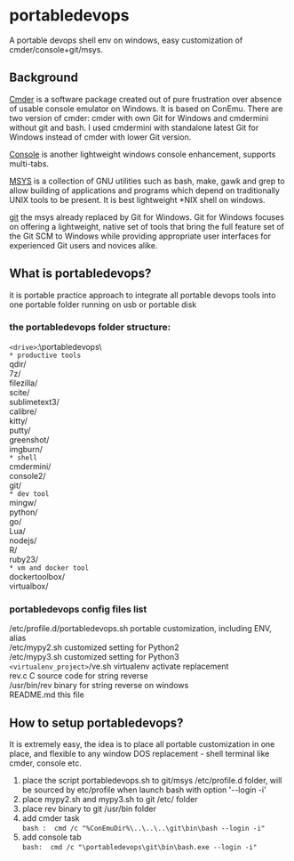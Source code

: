 # portabledevops

A portable devops shell env on windows, easy customization of cmder/console+git/msys.

## Background

[Cmder](https://github.com/cmderdev/cmder) is a software package created out of pure frustration over absence of usable console emulator on Windows. It is based on ConEmu. There are two version of cmder: cmder with own Git for Windows and cmdermini without git and bash. I used cmdermini with standalone latest Git for Windows instead of cmder with lower Git version.

[Console](https://sourceforge.net/projects/console/) is another lightweight windows console enhancement, supports multi-tabs.

[MSYS](http://www.mingw.org/wiki/MSYS) is a collection of GNU utilities such as bash, make, gawk and grep to allow building of applications and programs which depend on traditionally UNIX tools to be present. It is best lightweight *NIX shell on windows.

[git](https://git-for-windows.github.io/) the msys already replaced by Git for Windows. Git for Windows focuses on offering a lightweight, native set of tools that bring the full feature set of the Git SCM to Windows while providing appropriate user interfaces for experienced Git users and novices alike.

## What is portabledevops?

it is portable practice approach to integrate all portable devops tools into one portable folder running on usb or portable disk  
### the portabledevops folder structure:    
`<drive>`:\portabledevops\  
`* productive tools`    
qdir/   
7z/   
filezilla/   
scite/                 
sublimetext3/  
calibre/  
kitty/  
putty/  
greenshot/             
imgburn/   
`* shell`     
cmdermini/             
console2/  
git/                              
`* dev tool`    
mingw/    
python/               
go/                                              
Lua/                                   
nodejs/                
R/                     
ruby23/                  
`* vm and docker tool`                                           
dockertoolbox/        
virtualbox/   

### portabledevops config files list  
/etc/profile.d/portabledevops.sh   portable customization, including ENV, alias  
/etc/mypy2.sh                      customized setting for Python2  
/etc/mypy3.sh                      customized setting for Python3  
`<virtualenv_project>`/ve.sh         virtualenv activate replacement   
rev.c                              C source code for string reverse  
/usr/bin/rev                       binary for string reverse on windows  
README.md                          this file  

## How to setup portabledevops?

It is extremely easy, the idea is to place all portable customization in one place, and flexible to any window DOS replacement - shell terminal like cmder, console etc.  
1) place the script portabledevops.sh to git/msys /etc/profile.d folder, will be sourced by etc/profile when launch bash with option  '--login -i'   
2) place mypy2.sh and mypy3.sh to git /etc/ folder  
3) place rev binary to git /usr/bin folder  
4) add cmder task   
`bash :  cmd /c "%ConEmuDir%\..\..\..\git\bin\bash --login -i"`  
5) add console tab  
`bash:  cmd /c "\portabledevops\git\bin\bash.exe --login -i"`   

